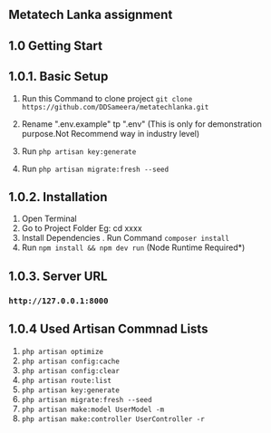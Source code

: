 ## Metatech Lanka assignment

## 1.0 Getting Start

## 1.0.1. Basic Setup
1. Run this Command to clone project
   `git clone https://github.com/DDSameera/metatechlanka.git`

2. Rename ".env.example" tp ".env" 
(This is only for demonstration purpose.Not Recommend way in industry level)

3. Run `php artisan key:generate`

4. Run `php artisan migrate:fresh --seed`


## 1.0.2. Installation 
1. Open Terminal
2. Go to Project Folder Eg: cd xxxx
3. Install Dependencies . Run Command `composer install`
4. Run `npm install && npm dev run`  (Node Runtime Required*)

## 1.0.3. Server URL
### ``http://127.0.0.1:8000``

## 1.0.4 Used Artisan Commnad Lists
1. `php artisan optimize`
2. `php artisan config:cache`
3. `php artisan config:clear`
4. `php artisan route:list`
5. `php artisan key:generate`
6. `php artisan migrate:fresh --seed`
7. `php artisan make:model UserModel -m`
8. `php artisan make:controller UserController -r`

